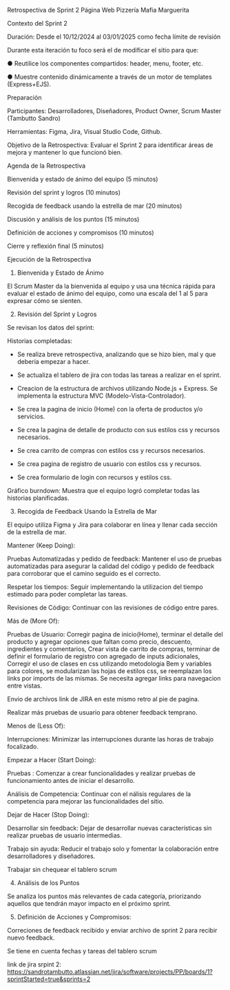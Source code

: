 Retrospectiva de Sprint 2 Página Web Pizzería Mafia Marguerita

Contexto del Sprint 2

Duración: Desde el 10/12/2024 al 03/01/2025 como fecha límite de revisión

Durante esta iteración tu foco será el de modificar el sitio para que:

● Reutilice los componentes compartidos: header, menu, footer, etc.

● Muestre contenido dinámicamente a través de un motor de templates (Express+EJS).

Preparación

Participantes: Desarrolladores, Diseñadores, Product Owner, Scrum Master (Tambutto Sandro)

Herramientas: Figma, Jira, Visual Studio Code, Github.

Objetivo de la Retrospectiva: Evaluar el Sprint 2 para identificar áreas de mejora y mantener lo que funcionó bien.

Agenda de la Retrospectiva

Bienvenida y estado de ánimo del equipo (5 minutos)

Revisión del sprint y logros (10 minutos)

Recogida de feedback usando la estrella de mar (20 minutos)

Discusión y análisis de los puntos (15 minutos)

Definición de acciones y compromisos (10 minutos)

Cierre y reflexión final (5 minutos)

Ejecución de la Retrospectiva

1. Bienvenida y Estado de Ánimo

El Scrum Master da la bienvenida al equipo y usa una técnica rápida para evaluar el estado de ánimo del equipo, como una escala del 1 al 5 para expresar cómo se sienten.

2. Revisión del Sprint y Logros

Se revisan los datos del sprint:

Historias completadas: 

- Se realiza breve retrospectiva, analizando que se hizo bien, mal y que deberia empezar a hacer.
- Se actualiza el tablero de jira con todas las tareas a realizar en el sprint.
- Creacion de la estructura de archivos utilizando Node.js + Express. Se implementa la estructura MVC (Modelo-Vista-Controlador).
- Se crea la pagina de inicio (Home) con la oferta de productos y/o servicios.
- Se crea la pagina de detalle de producto con sus estilos css y recursos necesarios.

- Se crea carrito de compras con estilos css y recursos necesarios.
- Se crea pagina de registro de usuario con estilos css y recursos.
- Se crea formulario de login con recursos y estilos css.


Gráfico burndown: Muestra que el equipo logró completar todas las historias planificadas.

3. Recogida de Feedback Usando la Estrella de Mar

El equipo utiliza Figma  y Jira para colaborar en línea y llenar cada sección de la estrella de mar.

Mantener (Keep Doing):

Pruebas Automatizadas y pedido de feedback: Mantener el uso de pruebas automatizadas para asegurar la calidad del código y pedido de feedback para corroborar que el camino seguido es el correcto.

Respetar los tiempos: Seguir implementando la utilizacion del tiempo estimado para poder completar las tareas.

Revisiones de Código: Continuar con las revisiones de código entre pares.

Más de (More Of):

Pruebas de Usuario: Corregir pagina de inicio(Home), terminar el detalle del producto y agregar opciones que faltan como precio, descuento, ingredientes y comentarios, Crear vista de carrito de compras, terminar de definir el formulario de registro con agregado de inputs adicionales, Corregir el uso de clases en css utilizando metodologia Bem y variables para colores, se modularizan las hojas de estilos css, se reemplazan los links por imports de las mismas. Se necesita agregar links para navegacion entre vistas.

Envio de archivos link de JIRA en este mismo retro al pie de pagina.

Realizar más pruebas de usuario para obtener feedback temprano. 


Menos de (Less Of):

Interrupciones: Minimizar las interrupciones durante las horas de trabajo focalizado.

Empezar a Hacer (Start Doing):

Pruebas : Comenzar a crear funcionalidades y realizar pruebas de funcionamiento antes de iniciar el desarrollo.

Análisis de Competencia: Continuar con el nálisis regulares de la competencia para mejorar las funcionalidades del sitio.

Dejar de Hacer (Stop Doing):

Desarrollar sin feedback: Dejar de desarrollar nuevas características sin realizar pruebas de usuario intermedias.

Trabajo sin ayuda: Reducir el trabajo solo y fomentar la colaboración entre desarrolladores y diseñadores.

Trabajar sin chequear el tablero scrum

4. Análisis de los Puntos

Se analiza los puntos más relevantes de cada categoría, priorizando aquellos que tendrán mayor impacto en el próximo sprint.

5. Definición de Acciones y Compromisos:

Correciones de feedback recibido y enviar archivo de sprint 2 para recibir nuevo feedback.

Se tiene en cuenta fechas y tareas del tablero scrum



link de jira srpint 2: https://sandrotambutto.atlassian.net/jira/software/projects/PP/boards/1?sprintStarted=true&sprints=2